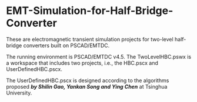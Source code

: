 # EMT-Simulation-for-Half-Bridge-Converter
These are electromagnetic transient simulation projects for two-level half-bridge converters built on PSCAD/EMTDC.

The running environment is PSCAD/EMTDC v4.5.
The TwoLevelHBC.pswx is a workspace that includes two projects, i.e., the HBC.pscx and UserDefinedHBC.pscx.


The UserDefinedHBC.pscx is designed according to the algorithms proposed ***by Shilin Gao, Yankan Song and Ying Chen*** at Tsinghua University.
